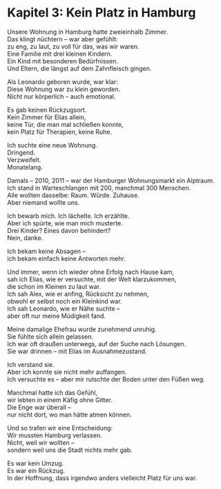 # Kapitel 3: Kein Platz in Hamburg

Unsere Wohnung in Hamburg hatte zweieinhalb Zimmer.  
Das klingt nüchtern – war aber gefühlt:  
zu eng, zu laut, zu voll für das, was wir waren.  
Eine Familie mit drei kleinen Kindern.  
Ein Kind mit besonderen Bedürfnissen.  
Und Eltern, die längst auf dem Zahnfleisch gingen.

Als Leonardo geboren wurde, war klar:  
Diese Wohnung war zu klein geworden.  
Nicht nur körperlich – auch emotional.

Es gab keinen Rückzugsort.  
Kein Zimmer für  Elias allein,  
keine Tür, die man mal schließen konnte,  
kein Platz für Therapien, keine Ruhe.

Ich suchte eine neue Wohnung.  
Dringend.  
Verzweifelt.  
Monatelang.

Damals – 2010, 2011 – war der Hamburger Wohnungsmarkt ein Alptraum.  
Ich stand in Warteschlangen mit 200, manchmal 300 Menschen.  
Alle wollten dasselbe: Raum. Würde. Zuhause.  
Aber niemand wollte uns.

Ich bewarb mich. Ich lächelte. Ich erzählte.  
Aber ich spürte, wie man mich musterte.  
Drei Kinder? Eines davon behindert?  
Nein, danke.

Ich bekam keine Absagen –  
ich bekam einfach keine Antworten mehr.

Und immer, wenn ich wieder ohne Erfolg nach Hause kam,  
sah ich  Elias, wie er versuchte, mit der Welt klarzukommen,  
die schon im Kleinen zu laut war.  
Ich sah Alex, wie er anfing, Rücksicht zu nehmen,  
obwohl er selbst noch ein Kleinkind war.  
Ich sah Leonardo, wie er Nähe suchte –  
aber oft nur meine Müdigkeit fand.

Meine damalige Ehefrau wurde zunehmend unruhig.  
Sie fühlte sich allein gelassen.  
Ich war oft draußen unterwegs, auf der Suche nach Lösungen.  
Sie war drinnen – mit  Elias im Ausnahmezustand.

Ich verstand sie.  
Aber ich konnte sie nicht mehr auffangen.  
Ich versuchte es – aber mir rutschte der Boden unter den Füßen weg.

Manchmal hatte ich das Gefühl,  
wir lebten in einem Käfig ohne Gitter.  
Die Enge war überall –  
nur nicht dort, wo man hätte atmen können.

Und so trafen wir eine Entscheidung:  
Wir mussten Hamburg verlassen.  
Nicht, weil wir wollten –  
sondern weil uns die Stadt nichts mehr gab.

Es war kein Umzug.  
Es war ein Rückzug.  
In der Hoffnung, dass irgendwo anders vielleicht Platz für uns war.
